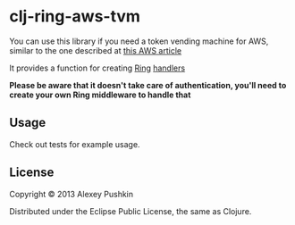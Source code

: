# clj-ring-aws-tvm

You can use this library if you need a token vending machine for AWS,
similar to the one described at [this AWS article](http://aws.amazon.com/articles/4611615499399490)

It provides a function for creating [Ring](https://github.com/ring-clojure/ring) [handlers](https://github.com/ring-clojure/ring/wiki/Concepts)

**Please be aware that it doesn't take care of authentication, you'll
  need to create your own Ring middleware to handle that**

## Usage
Check out tests for example usage.

## License

Copyright © 2013 Alexey Pushkin

Distributed under the Eclipse Public License, the same as Clojure.
